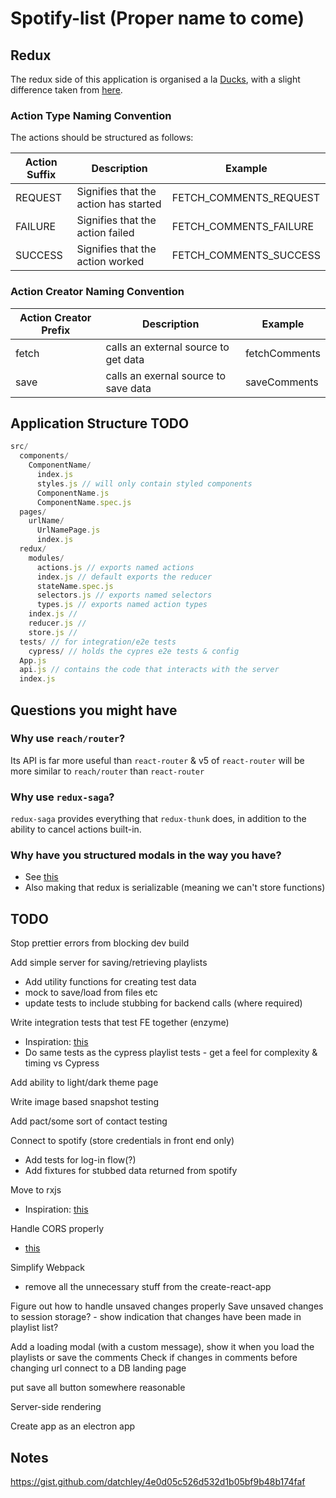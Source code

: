 # Spotify-list (Proper name to come)

## Redux

The redux side of this application is organised a la [Ducks](<https://github.com/erikras/ducks-modular-redux>), with a slight difference taken from [here](<https://gist.github.com/datchley/4e0d05c526d532d1b05bf9b48b174faf#redux-organization--feature_first_ducks>).

### Action Type Naming Convention

The actions should be structured as follows:

|Action Suffix|Description|Example|
|-|-|-|
|REQUEST| Signifies that the action has started|FETCH_COMMENTS_REQUEST|
|FAILURE| Signifies that the action failed |FETCH_COMMENTS_FAILURE|
|SUCCESS| Signifies that the action worked |FETCH_COMMENTS_SUCCESS|

### Action Creator Naming Convention

|Action Creator Prefix|Description|Example|
|-|-|-|
|fetch| calls an external source to get data |fetchComments|
|save| calls an exernal source to save data |saveComments|

## Application Structure TODO

```javascript
src/
  components/
    ComponentName/
      index.js
      styles.js // will only contain styled components
      ComponentName.js
      ComponentName.spec.js
  pages/
    urlName/
      UrlNamePage.js
      index.js
  redux/
    modules/
      actions.js // exports named actions
      index.js // default exports the reducer
      stateName.spec.js
      selectors.js // exports named selectors
      types.js // exports named action types
    index.js //
    reducer.js //
    store.js //
  tests/ // for integration/e2e tests
    cypress/ // holds the cypres e2e tests & config
  App.js
  api.js // contains the code that interacts with the server
  index.js
```

## Questions you might have

### Why use `reach/router`?

Its API is far more useful than `react-router` & v5 of `react-router` will be more similar to `reach/router` than `react-router`

### Why use `redux-saga`?

`redux-saga` provides everything that `redux-thunk` does, in addition to the ability to cancel actions built-in.

### Why have you structured modals in the way you have?

- See [this](<https://stackoverflow.com/questions/35623656/how-can-i-display-a-modal-dialog-in-redux-that-performs-asynchronous-actions/35641680>)
- Also making that redux is serializable (meaning we can't store functions)

## TODO

Stop prettier errors from blocking dev build

Add simple server for saving/retrieving playlists

- Add utility functions for creating test data
- mock to save/load from files etc
- update tests to include stubbing for backend calls (where required)

Write integration tests that test FE together (enzyme)

- Inspiration: [this](<https://www.ebayinc.com/stories/blogs/tech/integration-testing-with-react-and-enzyme/>)
- Do same tests as the cypress playlist tests - get a feel for complexity & timing vs Cypress

Add ability to light/dark theme page

Write image based snapshot testing

Add pact/some sort of contact testing

Connect to spotify (store credentials in front end only)

- Add tests for log-in flow(?)
- Add fixtures for stubbed data returned from spotify

Move to rxjs

- Inspiration: [this](<https://redux-saga.js.org/>)

Handle CORS properly

- [this](<https://expressjs.com/en/resources/middleware/cors.html>)

Simplify Webpack

- remove all the unnecessary stuff from the create-react-app

Figure out how to handle unsaved changes properly
  Save unsaved changes to session storage? - show indication that changes have been made in playlist list?

Add a loading modal (with a custom message), show it when you load the playlists or save the comments
Check if changes in comments before changing url
connect to a DB
landing page

put save all button somewhere reasonable

Server-side rendering

Create app as an electron app

## Notes

<https://gist.github.com/datchley/4e0d05c526d532d1b05bf9b48b174faf>
